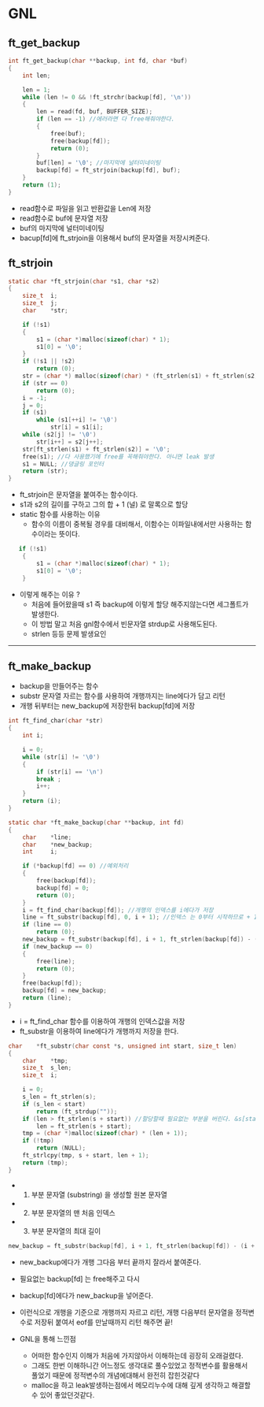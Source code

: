 # **GNL**

## **ft_get_backup**

```c
int ft_get_backup(char **backup, int fd, char *buf)
{
    int len;

    len = 1;
    while (len != 0 && !ft_strchr(backup[fd], '\n'))
    {
        len = read(fd, buf, BUFFER_SIZE);
        if (len == -1) //에러라면 다 free해줘야한다.
        {
            free(buf);
            free(backup[fd]);
            return (0);
        }
        buf[len] = '\0'; //마지막에 널터미네이팅
        backup[fd] = ft_strjoin(backup[fd], buf);
    }
    return (1);
}
```

- read함수로 파일을 읽고 반환값을 Len에 저장
- read함수로 buf에 문자열 저장
- buf의 마지막에 널터미네이팅
- bacup[fd]에 ft_strjoin을 이용해서 buf의 문자열을 저장시켜준다.

## ft_strjoin

```c
static char *ft_strjoin(char *s1, char *s2)
{
    size_t  i;
    size_t  j;
    char    *str;

    if (!s1)
    {
        s1 = (char *)malloc(sizeof(char) * 1);
        s1[0] = '\0';
    }
    if (!s1 || !s2)
        return (0);
    str = (char *) malloc(sizeof(char) * (ft_strlen(s1) + ft_strlen(s2) + 1));
    if (str == 0)
        return (0);
    i = -1;
    j = 0;
    if (s1)
        while (s1[++i] != '\0')
            str[i] = s1[i];
    while (s2[j] != '\0')
        str[i++] = s2[j++];
    str[ft_strlen(s1) + ft_strlen(s2)] = '\0';
    free(s1); //다 사용했기에 free를 꼭해줘야한다. 아니면 leak 발생
    s1 = NULL; //댕글링 포인터
    return (str);
}
```

- ft_strjoin은 문자열을 붙여주는 함수이다.
- s1과 s2의 길이를 구하고 그의 합 + 1 (널) 로 말록으로 할당
- static 함수를 사용하는 이유
  - 함수의 이름이 중복될 경우를 대비해서, 이함수는 이파일내에서만 사용하는 함수이라는 뜻이다.

```c
   if (!s1)
    {
        s1 = (char *)malloc(sizeof(char) * 1);
        s1[0] = '\0';
    }
```

- 이렇게 해주는 이유 ?
  - 처음에 들어왔을때 s1 즉 backup에 이렇게 할당 해주지않는다면 세그폴트가 발생한다.
  - 이 방법 말고 처음 gnl함수에서 빈문자열 strdup로 사용해도된다.
  - strlen 등등 문제 발생요인

---

## ft_make_backup

- backup을 만들어주는 함수
- substr 문자열 자르는 함수를 사용하여 개행까지는 line에다가 담고 리턴
- 개행 뒤부터는 new_backup에 저장한뒤 backup[fd]에 저장

```c
int ft_find_char(char *str)
{
    int i;

    i = 0;
    while (str[i] != '\0')
    {
        if (str[i] == '\n')
        break ;
        i++;
    }
    return (i);
}

static char *ft_make_backup(char **backup, int fd)
{
    char    *line;
    char    *new_backup;
    int     i;

    if (*backup[fd] == 0) //예외처리
    {
        free(backup[fd]);
        backup[fd] = 0;
        return (0);
    }
    i = ft_find_char(backup[fd]); //개행의 인덱스를 i에다가 저장
    line = ft_substr(backup[fd], 0, i + 1); //인덱스 는 0부터 시작하므로 + 1해줘야 맞는다.
    if (line == 0)
        return (0);
    new_backup = ft_substr(backup[fd], i + 1, ft_strlen(backup[fd]) - (i + 1));
    if (new_backup == 0)
    {
        free(line);
        return (0);
    }
    free(backup[fd]);
    backup[fd] = new_backup;
    return (line);
}

```

- i = ft_find_char 함수를 이용하여 개행의 인덱스값을 저장
- ft_substr을 이용하여 line에다가 개행까지 저장을 한다.

```c
char    *ft_substr(char const *s, unsigned int start, size_t len)
{
    char    *tmp;
    size_t  s_len;
    size_t  i;

    i = 0;
    s_len = ft_strlen(s);
    if (s_len < start)
        return (ft_strdup(""));
    if (len > ft_strlen(s + start)) //할당할때 필요없는 부분을 버린다. &s[start]의 의미
        len = ft_strlen(s + start);
    tmp = (char *)malloc(sizeof(char) * (len + 1));
    if (!tmp)
        return (NULL);
    ft_strlcpy(tmp, s + start, len + 1);
    return (tmp);
}
```

- 1. 부분 문자열 (substring) 을 생성할 원본 문자열
- 2. 부분 문자열의 맨 처음 인덱스
- 3. 부분 문자열의 최대 길이

```c
new_backup = ft_substr(backup[fd], i + 1, ft_strlen(backup[fd]) - (i + 1));
```

- new_backup에다가 개행 그다음 부터 끝까지 잘라서 붙여준다.
- 필요없는 backup[fd] 는 free해주고 다시
- backup[fd]에다가 new_backup을 넣어준다.
- 이런식으로 개행을 기준으로 개행까지 자르고 리턴, 개행 다음부터 문자열을 정적변수로 저장뒤 붙여서 eof를 만날때까지 리턴 해주면 끝!

- GNL을 통해 느낀점
  - 어떠한 함수인지 이해가 처음에 가지않아서 이해하는데 굉장히 오래걸렸다.
  - 그래도 한번 이해하니간 어느정도 생각대로 풀수있었고 정적변수를 활용해서 풀었기 때문에 정적변수의 개념에대해서 완전히 잡힌것같다
  - malloc을 하고 leak발생하는점에서 메모리누수에 대해 깊게 생각하고 해결할 수 있어 좋았던것같다.
